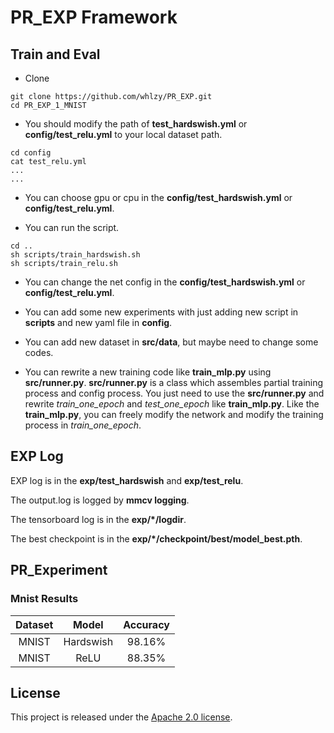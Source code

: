# PR_EXP Framework
## Train and Eval
- Clone
```
git clone https://github.com/whlzy/PR_EXP.git
cd PR_EXP_1_MNIST
```

- You should modify the path of **test_hardswish.yml** or **config/test_relu.yml** to your local dataset path.
```
cd config
cat test_relu.yml
...
...
```

- You can choose gpu or cpu in the **config/test_hardswish.yml** or **config/test_relu.yml**.

- You can run the script.
```
cd ..
sh scripts/train_hardswish.sh
sh scripts/train_relu.sh
```

- You can change the net config in the **config/test_hardswish.yml** or **config/test_relu.yml**.

- You can add some new experiments with just adding new script in **scripts** and new yaml file in **config**.

- You can add new dataset in **src/data**, but maybe need to change some codes.

- You can rewrite a new training code like **train_mlp.py** using **src/runner.py**. **src/runner.py** is a class which assembles partial training process and config process. You just need to use the **src/runner.py** and rewrite *train_one_epoch* and *test_one_epoch* like **train_mlp.py**. Like the **train_mlp.py**, you can freely modify the network and modify the training process in *train_one_epoch*.

## EXP Log
EXP log is in the **exp/test_hardswish** and **exp/test_relu**.

The output.log is logged by **mmcv logging**.

The tensorboard log is in the **exp/*/logdir**.

The best checkpoint is in the **exp/*/checkpoint/best/model_best.pth**.

## PR_Experiment

### Mnist Results
|Dataset |Model  |Accuracy |
|:-:| :----: | :----:|
|MNIST |Hardswish | 98.16%|
|MNIST |ReLU | 88.35%|

## License
This project is released under the [Apache 2.0 license](https://github.com/whlzy/PR_EXP/blob/master/LICENSE).
